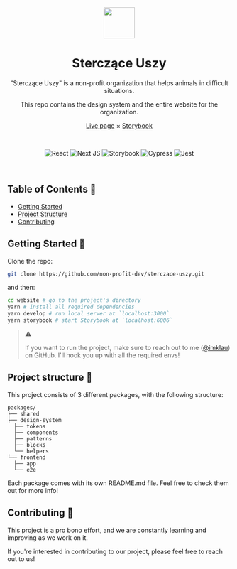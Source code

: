 <div style="text-align: center" align="center">
<img src="https://i.ibb.co/r4PFcLn/Logo-ro-z-900x900.png" alt="" width="70" />
<h1>Sterczące Uszy</h1>
  
<p>"Sterczące Uszy" is a non-profit organization that helps animals in difficult situations.</p>

<p>This repo contains the design system and the entire website for the organization.</p>

<a href="https://www.sterczaceuszy.pl/">Live page</a> × <a href="https://sterczaceuszy-ds.vercel.app/">Storybook</a>

<br />

![React](https://img.shields.io/badge/react-%2320232a.svg?style=for-the-badge&logo=react&logoColor=%2361DAFB)
![Next JS](https://img.shields.io/badge/Next-black?style=for-the-badge&logo=next.js&logoColor=white)
![Storybook](https://img.shields.io/badge/-Storybook-FF4785?style=for-the-badge&logo=storybook&logoColor=white)
![Cypress](https://img.shields.io/badge/-cypress-%23E5E5E5?style=for-the-badge&logo=cypress&logoColor=058a5e)
![Jest](https://img.shields.io/badge/-jest-%23C21325?style=for-the-badge&logo=jest&logoColor=white)

<br />
</div>


## Table of Contents 📃

- [Getting Started](#getting-started-)
- [Project Structure](#project-structure-)
- [Contributing](#contributing-)

## Getting Started 🚀

Clone the repo:

```bash
git clone https://github.com/non-profit-dev/sterczace-uszy.git
```

and then:

```bash
cd website # go to the project's directory
yarn # install all required dependencies
yarn develop # run local server at `localhost:3000`
yarn storybook # start Storybook at `localhost:6006`
```

> ⚠️
>
> If you want to run the project, make sure to reach out to me ([@imklau](https://github.com/imklau)) on GitHub.
> I'll hook you up with all the required envs!

## Project structure 🧩

This project consists of 3 different packages, with the following structure:

```
packages/
├── shared
├── design-system
  ├── tokens
  ├── components
  ├── patterns
  ├── blocks
  └── helpers
└── frontend
  ├── app
  └── e2e
```

Each package comes with its own README.md file. Feel free to check them out for more info!

## Contributing 🤝

This project is a pro bono effort, and we are constantly learning and improving as we work on it.

If you're interested in contributing to our project, please feel free to reach out to us!

